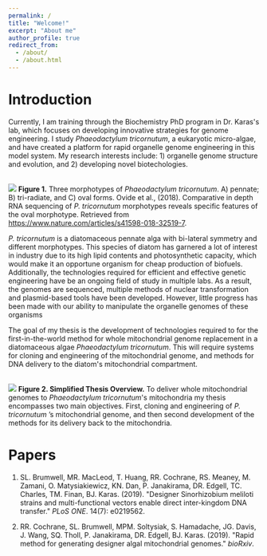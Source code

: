 ```yaml
---
permalink: /
title: "Welcome!"
excerpt: "About me"
author_profile: true
redirect_from: 
  - /about/
  - /about.html
---
```


Introduction
======
Currently, I am training through the Biochemistry PhD program in Dr. Karas's lab, which focuses on developing innovative strategies for genome engineering. I study _Phaeodactylum tricornutum_, a eukaryotic micro-algae, and have created a platform for rapid organelle genome engineering in this model system. My research interests include: 1) organelle genome structure and evolution, and 2) developing novel biotechologies.

<br/><img src='https://ryancochrane..github.io/images/homepagefig2.png'>
**Figure 1.** Three morphotypes of _Phaeodactylum tricornutum_. A) pennate; B) tri-radiate, and C) oval forms.
Ovide et al., (2018). Comparative in depth RNA sequencing of _P. tricornutum_ morphotypes reveals specific features of the oval morphotype. Retrieved from https://www.nature.com/articles/s41598-018-32519-7.

_P. tricornutum_ is a diatomaceous pennate alga with bi-lateral symmetry and different morphotypes. This species of diatom has garnered a lot of interest in industry due to its high lipid contents and photosynthetic capacity, which would make it an opportune organism for cheap production of biofuels. Additionally, the technologies required for efficient and effective genetic engineering have be an ongoing field of study in multiple labs. As a result, the genomes are sequenced, multiple methods of nuclear transformation and plasmid-based tools have been developed. However, little progress has been made with our ability to manipulate the organelle genomes of these organisms

The goal of my thesis is the development of technologies required to for the first-in-the-world method for whole mitochondrial genome replacement in a diatomaceous algae _Phaeodactylum tricornutum_. This will require systems for cloning and engineering of the mitochondrial genome, and methods for DNA delivery to the diatom's mitochondrial compartment.

<br/><img src='https://ryancochrane.github.io/images/homepagefig1.png'>
**Figure 2. Simplified Thesis Overview.** To deliver whole mitochondrial genomes to _Phaeodactylum tricornutum_'s mitochondria my thesis encompasses two main objectives. First, cloning and engineering of _P. tricornutum_ ’s mitochondrial genome, and then second development of the methods for its delivery back to the mitochondria.

Papers
======
1. SL. Brumwell, MR. MacLeod, T. Huang, RR. Cochrane, RS. Meaney, M. Zamani, O. Matysiakiewicz, KN. Dan, P. Janakirama, DR. Edgell, TC. Charles, TM. Finan, BJ. Karas. (2019). "Designer Sinorhizobium meliloti strains and multi-functional vectors enable direct inter-kingdom DNA transfer." <i>PLoS ONE</i>. 14(7): e0219562.

2. RR. Cochrane, SL. Brumwell, MPM. Soltysiak, S. Hamadache, JG. Davis, J. Wang, SQ. Tholl, P. Janakirama, DR. Edgell, BJ. Karas. (2019). "Rapid method for generating designer algal mitochondrial genomes." <i>bioRxiv</i>.

